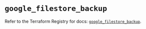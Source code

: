 # `google_filestore_backup`

Refer to the Terraform Registry for docs: [`google_filestore_backup`](https://registry.terraform.io/providers/hashicorp/google/6.20.0/docs/resources/filestore_backup).
